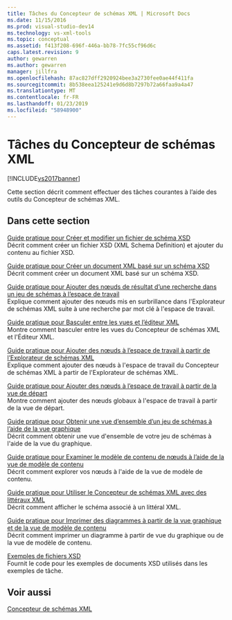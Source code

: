 ```yaml
---
title: Tâches du Concepteur de schémas XML | Microsoft Docs
ms.date: 11/15/2016
ms.prod: visual-studio-dev14
ms.technology: vs-xml-tools
ms.topic: conceptual
ms.assetid: f413f208-696f-446a-bb78-7fc55cf96d6c
caps.latest.revision: 9
author: gewarren
ms.author: gewarren
manager: jillfra
ms.openlocfilehash: 87ac827dff2920924bee3a2730fee0ae44f411fa
ms.sourcegitcommit: 8b538eea125241e9d6d8b7297b72a66faa9a4a47
ms.translationtype: MT
ms.contentlocale: fr-FR
ms.lasthandoff: 01/23/2019
ms.locfileid: "58948900"
---
```

# <a name="xml-schema-designer-tasks"></a>Tâches du Concepteur de schémas XML
[!INCLUDE[vs2017banner](../includes/vs2017banner.md)]

  
Cette section décrit comment effectuer des tâches courantes à l’aide des outils du Concepteur de schémas XML.  
  
## <a name="in-this-section"></a>Dans cette section  
 [Guide pratique pour Créer et modifier un fichier de schéma XSD](../xml-tools/how-to-create-and-edit-an-xsd-schema-file.md)  
 Décrit comment créer un fichier XSD (XML Schema Definition) et ajouter du contenu au fichier XSD.  
  
 [Guide pratique pour Créer un document XML basé sur un schéma XSD](../xml-tools/how-to-create-an-xml-document-based-on-an-xsd-schema.md)  
 Décrit comment créer un document XML basé sur un schéma XSD.  
  
 [Guide pratique pour Ajouter des nœuds de résultat d’une recherche dans un jeu de schémas à l’espace de travail](../xml-tools/how-to-add-schema-set-search-result-nodes-to-the-workspace.md)  
 Explique comment ajouter des nœuds mis en surbrillance dans l'Explorateur de schémas XML suite à une recherche par mot clé à l'espace de travail.  
  
 [Guide pratique pour Basculer entre les vues et l’éditeur XML](../xml-tools/how-to-switch-between-views-and-the-xml-editor.md)  
 Montre comment basculer entre les vues du Concepteur de schémas XML et l'Éditeur XML.  
  
 [Guide pratique pour Ajouter des nœuds à l’espace de travail à partir de l’Explorateur de schémas XML](../xml-tools/how-to-add-nodes-to-the-workspace-from-the-xml-schema-explorer.md)  
 Explique comment ajouter des nœuds à l'espace de travail du Concepteur de schémas XML à partir de l'Explorateur de schémas XML.  
  
 [Guide pratique pour Ajouter des nœuds à l’espace de travail à partir de la vue de départ](../xml-tools/how-to-add-nodes-to-the-workspace-from-the-start-view.md)  
 Montre comment ajouter des nœuds globaux à l'espace de travail à partir de la vue de départ.  
  
 [Guide pratique pour Obtenir une vue d’ensemble d’un jeu de schémas à l’aide de la vue graphique](../xml-tools/how-to-get-an-overview-of-a-schema-set-using-the-graph-view.md)  
 Décrit comment obtenir une vue d'ensemble de votre jeu de schémas à l'aide de la vue du graphique.  
  
 [Guide pratique pour Examiner le modèle de contenu de nœuds à l’aide de la vue de modèle de contenu](../xml-tools/how-to-examine-the-content-model-of-nodes-using-the-content-model-view.md)  
 Décrit comment explorer vos nœuds à l'aide de la vue de modèle de contenu.  
  
 [Guide pratique pour Utiliser le Concepteur de schémas XML avec des littéraux XML](../xml-tools/how-to-use-the-xml-schema-designer-with-xml-literals.md)  
 Décrit comment afficher le schéma associé à un littéral XML.  
  
 [Guide pratique pour Imprimer des diagrammes à partir de la vue graphique et de la vue de modèle de contenu](../xml-tools/how-to-print-diagrams-from-the-graph-view-and-the-content-model-view.md)  
 Décrit comment imprimer un diagramme à partir de vue du graphique ou de la vue de modèle de contenu.  
  
 [Exemples de fichiers XSD](../xml-tools/sample-xsd-files.md)  
 Fournit le code pour les exemples de documents XSD utilisés dans les exemples de tâche.  
  
## <a name="see-also"></a>Voir aussi  
 [Concepteur de schémas XML](../xml-tools/xml-schema-designer.md)
